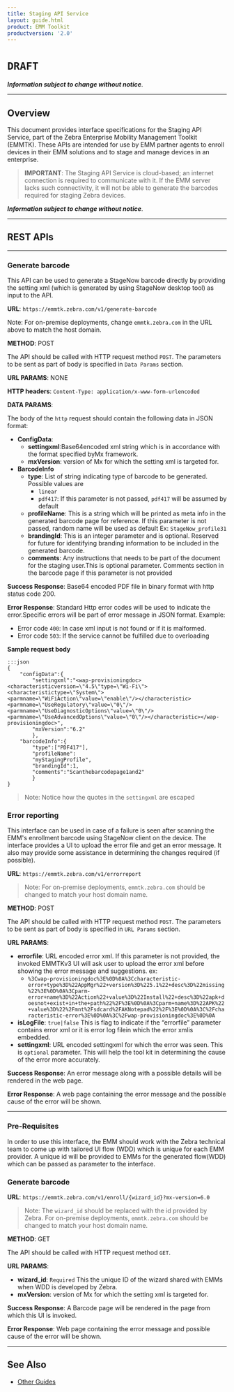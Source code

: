 ```yaml
---
title: Staging API Service
layout: guide.html
product: EMM Toolkit
productversion: '2.0'
---
```


# `DRAFT`

**_Information subject to change without notice_**. 

-----

## Overview

This document provides interface specifications for the Staging API Service, part of the Zebra Enterprise Mobility Management Toolkit (EMMTK). These APIs are intended for use by EMM partner agents to enroll devices in their EMM solutions and to stage and manage devices in an enterprise. 

> **IMPORTANT**: The Staging API Service is cloud-based; an internet connection is required to communicate with it. If the EMM server lacks such connectivity, it will not be able to generate the barcodes required for staging Zebra devices. 

<!-- 
**Interfaces are of two types**: 

* **[REST APIs](#rest)**: generating barcodes, error reporting and other functions
* **

Second, User interface which can be invoked from the EMM’sWeb user interface. When the UI is invoked, Zebra EMM toolkit will take control over the UI and take user through the steps to capture the information required before generating the barcode. In case of any failures during MDM enrollment, the toolkit can also be used upload the error file and get error message and some assistance if possible. 2. Enroll in MDM, direct barcodegeneration: This API interface canbe used to generate StageNow barcode directly by providing the setting xml (which can be generated by using StageNow desktop tool)as inputto the API
 -->


**_Information subject to change without notice_**. 
 
-----
<div id="rest"></div>

## REST APIs

-----

### Generate barcode
This API can be used to generate a StageNow barcode directly by providing the setting xml (which is generated by using StageNow desktop tool) as input to the API.

**URL**: `https://emmtk.zebra.com/v1/generate-barcode`

Note: For on-premise deployments, change `emmtk.zebra.com` in the URL above to match the host domain. 

**METHOD**: POST

The API should be called with HTTP request method `POST`. The parameters to be sent as part of body is specified in `Data Params` section.

**URL PARAMS**: NONE

**HTTP headers**: `Content-Type: application/x-www-form-urlencoded`

**DATA PARAMS**:

The body of the `http` request should contain the following data in JSON format:

* **ConfigData**: 
	* **settingxml**:Base64encoded xml string which is in accordance with the format specified byMx framework.
	* **mxVersion**: version of Mx for which the setting xml is targeted for.
* **BarcodeInfo**
	* **type**: List of string indicating type of barcode to be generated. Possible values are
		* `linear`
		* `pdf417`: If this parameter is not passed, `pdf417` will be assumed by default
	* **profileName**: This is a string which will be printed as meta info in the generated barcode page for reference. If this parameter is not passed, random name will be used as default Ex: `StageNow_profile31`
	* **brandingId**: This is an integer parameter and is optional. Reserved for future for identifying branding information to be included in the generated barcode.
	* **comments**: Any instructions that needs to be part of the document for the staging user.This is optional parameter. Comments section in the barcode page if this parameter is not provided

**Success Response**: Base64 encoded PDF file in binary format with http status code 200.

**Error Response**: Standard Http error codes will be used to indicate the error.Specific errors will be part of error message in JSON format. Example:

* Error code `400`: In case xml input is not found or if it is malformed.
* Error code `503`: If the service cannot be fulfilled due to overloading

**Sample request body**

	:::json
	{
		"configData":{
			"settingxml":"<wap-provisioningdoc><characteristicversion=\"4.5\"type=\"Wi-Fi\"><characteristictype=\"System\"><parmname=\"WiFiAction\"value=\"enable\"/></characteristic><parmname=\"UseRegulatory\"value=\"0\"/><parmname=\"UseDiagnosticOptions\"value=\"0\"/><parmname=\"UseAdvancedOptions\"value=\"0\"/></characteristic></wap-provisioningdoc>",
			"mxVersion":"6.2"
			},
		"barcodeInfo":{
			"type":["PDF417"],
			"profileName":
			"myStagingProfile",
			"brandingId":1,
			"comments":"Scanthebarcodepage1and2"
			}
	}

> Note: Notice how the quotes in the `settingxml` are escaped

### Error reporting
This interface can be used in case of a failure is seen after scanning the EMM's enrollment barcode using StageNow client on the device.  The interface provides a UI to upload the error file and get an error message. It also may provide some assistance in determining the changes required (if possible).

**URL**: `https://emmtk.zebra.com/v1/errorreport`

> Note: For on-premise deployments, `emmtk.zebra.com` should be changed to match your host domain name. 

**METHOD**: POST

The API should be called with HTTP request method `POST`. The parameters to be sent as part of body is specified in `URL Params` section.

**URL PARAMS**:

* **errorfile**: URL encoded error xml. If this parameter is not provided, the invoked EMMTKv3 UI will ask user to upload the error xml before showing the error message and suggestions. ex:
	* `%3Cwap-provisioningdoc%3E%0D%0A%3Ccharacteristic-error+type%3D%22AppMgr%22+version%3D%225.1%22+desc%3D%22missing%22%3E%0D%0A%3Cparm-error+name%3D%22Action%22+value%3D%22Install%22+desc%3D%22apk+doesnot+exist+in+the+path%22%2F%3E%0D%0A%3Cparm+name%3D%22APK%22+value%3D%22%2Fmnt%2Fsdcard%2FAKNotepad%22%2F%3E%0D%0A%3C%2Fcharacteristic-error%3E%0D%0A%3C%2Fwap-provisioningdoc%3E%0D%0A`
* **isLogFile**: `true|false` This is flag to indicate if the “errorfile” parameter contains error xml or it is error log filein which the error xmlis embedded.
* **settingxml**: URL encoded settingxml for which the error was seen. This is `optional` parameter. This will help the tool kit in determining the cause of the error more accurately.


**Success Response**: An error message along with a possible details will be rendered in the web page.

**Error Response**: A web page containing the error message and the possible cause of the error will be shown.

<!-- 
<div id="uiinterface"></div>
## UI Interface

The UI  interface which can be invoked from the EMM’s Web user interface. When the UI is invoked, Zebra EMM toolkit will take control over the UI and take the user through the steps to capture the information required before generating the barcode.

 -->

-----

### Pre-Requisites
In order to use this interface, the EMM should work with the Zebra technical team to come up with tailored UI flow (WDD) which is unique for each EMM provider. A unique id will be provided to EMMs for the generated flow(WDD) which can be passed as parameter to the interface.

### Generate barcode

**URL**: `https://emmtk.zebra.com/v1/enroll/{wizard_id}?mx-version=6.0`

> Note: The `wizard_id` should be replaced with the id provided by Zebra. For on-premise deployments, `emmtk.zebra.com` should be changed to match your host domain name. 


**METHOD**: GET

The API should be called with HTTP request method `GET`. 

**URL PARAMS**: 

* **wizard_id**: `Required` This the unique ID of the wizard shared with EMMs when WDD is developed by Zebra.
* **mxVersion**: version of Mx for which the setting xml is targeted for.

**Success Response**: A Barcode page will be rendered in the page from which this UI is invoked.

**Error Response**: Web page containing the error message and possible cause of the error will be shown. 


-----


## See Also

* [Other Guides](../)
